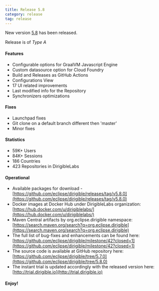 ```yaml
---
title: Release 5.8
category: release
tag: release
---
```


New version [5.8](https://github.com/eclipse/dirigible/releases/tag/v5.8.0) has been released.

Release is of *Type A*

#### Features

* Configurable options for GraalVM Javascript Engine
* Custom datasource option for Cloud Foundry
* Build and Releases as GitHub Actions
* Configurations View
* 17 UI related improvements
* Last modified info for the Repository
* Synchronizers optimizations

#### Fixes

* Launchpad fixes
* Git clone on a default branch different then 'master'
* Minor fixes


#### Statistics

* 59K+ Users
* 84K+ Sessions
* 186 Countries
* 423 Repositories in DirigibleLabs

#### Operational

* Available packages for download - [https://github.com/eclipse/dirigible/releases/tag/v5.8.0](https://github.com/eclipse/dirigible/releases/tag/v5.8.0)
* Docker images at Docker Hub under DirigibleLabs organization:	[https://hub.docker.com/u/dirigiblelabs/](https://hub.docker.com/u/dirigiblelabs/)
* Maven Central artifacts by org.eclipse.dirigible namespace: [https://search.maven.org/search?q=org.eclipse.dirigible](https://search.maven.org/search?q=org.eclipse.dirigible)
* The full list of bug-fixes and enhancements can be found here: [https://github.com/eclipse/dirigible/milestone/42?closed=1](https://github.com/eclipse/dirigible/milestone/42?closed=1)
* The source code is available at GitHub repository here: [https://github.com/eclipse/dirigible/tree/5.7.0](https://github.com/eclipse/dirigible/tree/5.8.0)
* The instant trial is updated accordingly with the released version here: [http://trial.dirigible.io](http://trial.dirigible.io)

#### Enjoy!
